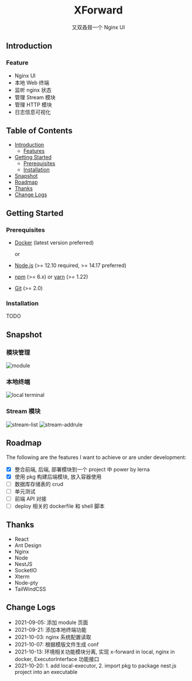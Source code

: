 <div align="center">
  <h1>XForward</h1>
  <p align="center">又双叒叕一个 Nginx UI</p>
</div>


## Introduction
### Feature
-   Nginx UI
-   本地 Web 终端
-   监听 nginx 状态
-   管理 Stream 模块
-   管理 HTTP 模块
-   日志信息可视化

## Table of Contents
- [Introduction](#introduction)
  - [Features](#features)
- [Getting Started](#getting-started)
  - [Prerequisites](#prerequisites)
  - [Installation](#installation)
- [Snapshot](#snapshot)
- [Roadmap](#roadmap)
- [Thanks](#thanks)
- [Change Logs](#change-logs)


## Getting Started
### Prerequisites
- [Docker](https://docs.docker.com/engine/install/) (latest version preferred)

    or
- [Node.js](https://nodejs.org) (>= 12.10 required, >= 14.17 preferred)
- [npm](https://www.npmjs.com) (>= 6.x) or [yarn](https://yarnpkg.com) (>= 1.22)
- [Git](https://git-scm.com) (>= 2.0)

### Installation
TODO

## Snapshot
### 模块管理
![module](https://github.com/ZingerLittleBee/x-forward-frontend/blob/master/snapshot/module.png?raw=true)

### 本地终端
![local terminal](https://github.com/ZingerLittleBee/x-forward-frontend/blob/master/snapshot/terminal.png?raw=true) 

### Stream 模块
![stream-list](https://github.com/ZingerLittleBee/x-forward-frontend/blob/master/snapshot/stream.png?raw=true)
![stream-addrule](https://github.com/ZingerLittleBee/x-forward-frontend/blob/master/snapshot/add-rule.png?raw=true)

## Roadmap
The following are the features I want to achieve or are under development:

- [x] 整合前端, 后端, 部署模块到一个 project 中 power by lerna
- [x] 使用 pkg 构建后端模块, 放入容器使用
- [ ] 数据库存储表的 crud
- [ ] 单元测试
- [ ] 前端 API 对接
- [ ] deploy 相关的 dockerfile 和 shell 脚本

## Thanks
-   React
-   Ant Design
-   Nginx
-   Node
-   NestJS
-   SocketIO
-   Xterm
-   Node-pty
-   TailWindCSS

## Change Logs
- 2021-09-05: 添加 module 页面
- 2021-09-21: 添加本地终端功能
- 2021-10-03: nginx 系统配置读取
- 2021-10-07: 根据模版文件生成 conf
- 2021-10-13: 环境相关功能模块分离, 实现 x-forward in local, nginx in docker, ExecutorInterface 功能接口
- 2021-10-20: 1. add local-executor, 2. import pkg to package nest.js project into an executable
